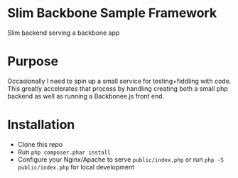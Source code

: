 # Slim Backbone Sample Framework
Slim backend serving a backbone app

# Purpose
Occasionally I need to spin up a small service for testing+fiddling with code. This greatly accelerates that process by handling creating both a small php backend as well as running a Backbonee.js front end. 

# Installation
- Clone this repo
- Run `php composer.phar install`
- Configure your Nginx/Apache to serve `public/index.php` or run `php -S public/index.php` for local development

